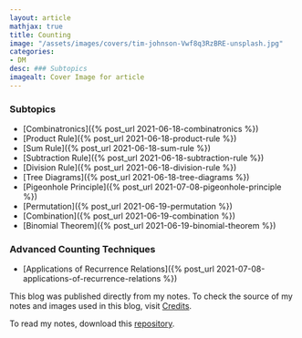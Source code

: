 ```yaml
---
layout: article
mathjax: true
title: Counting
image: "/assets/images/covers/tim-johnson-Vwf8q3RzBRE-unsplash.jpg"
categories:
- DM
desc: ### Subtopics 
imagealt: Cover Image for article
---
```


### Subtopics
- [Combinatronics]({% post_url 2021-06-18-combinatronics %})
- [Product Rule]({% post_url 2021-06-18-product-rule %})
- [Sum Rule]({% post_url 2021-06-18-sum-rule %})
- [Subtraction Rule]({% post_url 2021-06-18-subtraction-rule %})
- [Division Rule]({% post_url 2021-06-18-division-rule %})
- [Tree Diagrams]({% post_url 2021-06-18-tree-diagrams %})
- [Pigeonhole Principle]({% post_url 2021-07-08-pigeonhole-principle %})
- [Permutation]({% post_url 2021-06-19-permutation %})
- [Combination]({% post_url 2021-06-19-combination %})
- [Binomial Theorem]({% post_url 2021-06-19-binomial-theorem %})

### Advanced Counting Techniques
- [Applications of Recurrence Relations]({% post_url 2021-07-08-applications-of-recurrence-relations %})

This blog was published directly from my notes.
To check the source of my notes and images used in this blog, visit <a href="/credits.html" target="_blank">Credits</a>.

To read my notes, download this <a href="https://github.com/bovem/CS" target="blank">repository</a>.